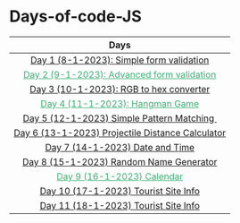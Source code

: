 # Days-of-code-JS

| Days                                                                                                                                                      |
|:---------------------------------------------------------------------------------------------------------------------------------------------------------:|
| <a href="https://github.com/sohrabhamza/Days-of-code-JS/blob/main/Day%201/info.md"> Day 1 (8-1-2023): Simple form validation </a>                         |
| <a style="color:#3BB273" href="https://github.com/sohrabhamza/Days-of-code-JS/blob/main/Day%202/info.md"> Day 2 (9-1-2023): Advanced form validation </a> |
| <a href="https://github.com/sohrabhamza/Days-of-code-JS/blob/main/Day%203/info.md"> Day 3 (10-1-2023): RGB to hex converter </a>                          |
| <a style="color:#3BB273" href="https://github.com/sohrabhamza/Days-of-code-JS/blob/main/Day%204/info.md"> Day 4 (11-1-2023): Hangman Game </a>            |
| <a href="https://github.com/sohrabhamza/Days-of-code-JS/blob/main/Day%205/info.md"> Day 5 (12-1-2023) Simple Pattern Matching </a>                        |
| <a href="https://github.com/sohrabhamza/Days-of-code-JS/blob/main/Day%206/info.md"> Day 6 (13-1-2023) Projectile Distance Calculator</a>                  |
| <a href="https://github.com/sohrabhamza/Days-of-code-JS/blob/main/Day%207/info.md"> Day 7 (14-1-2023) Date and Time</a>                                   |
| <a href="https://github.com/sohrabhamza/Days-of-code-JS/blob/main/Day%208/info.md"> Day 8 (15-1-2023) Random Name Generator</a>                           |
| <a style="color:#3BB273" href="https://github.com/sohrabhamza/Days-of-code-JS/blob/main/Day%209/info.md"> Day 9 (16-1-2023) Calendar</a>                  |
| <a href="https://github.com/sohrabhamza/Days-of-code-JS/blob/main/Day%2010/info.md"> Day 10 (17-1-2023) Tourist Site Info</a>                             |
| <a href="https://github.com/sohrabhamza/Days-of-code-JS/blob/main/Day%2011/info.md"> Day 11 (18-1-2023) Tourist Site Info</a>                             |
